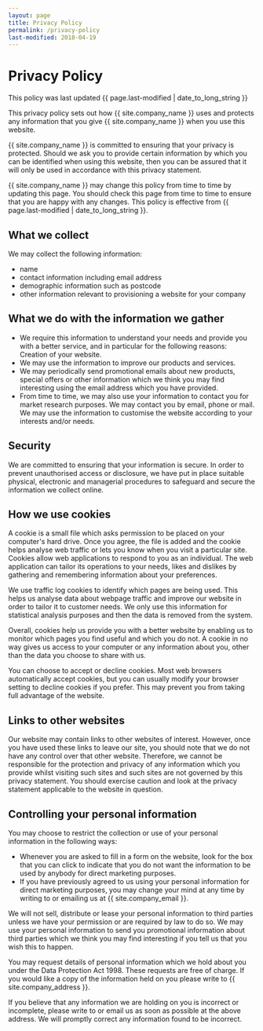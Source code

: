 ```yaml
---
layout: page
title: Privacy Policy
permalink: /privacy-policy
last-modified: 2018-04-19
---
```

# Privacy Policy

<p class="text-info">
This policy was last updated {{ page.last-modified | date_to_long_string }}
</p>

This privacy policy sets out how {{ site.company_name }} uses and protects any information that you give {{ site.company_name }} when you use this website.

{{ site.company_name }} is committed to ensuring that your privacy is protected. Should we ask you to provide certain information by which you can be identified when using this website, then you can be assured that it will only be used in accordance with this privacy statement.

{{ site.company_name }} may change this policy from time to time by updating this page. You should check this page from time to time to ensure that you are happy with any changes. This policy is effective from {{ page.last-modified | date_to_long_string }}.

## What we collect

We may collect the following information:

* name
* contact information including email address
* demographic information such as postcode
* other information relevant to provisioning a website for your company

## What we do with the information we gather

* We require this information to understand your needs and provide you with a better service, and in particular for the following reasons: Creation of your website.
* We may use the information to improve our products and services.
* We may periodically send promotional emails about new products, special offers or other information which we think you may find interesting using the email address which you have provided.
* From time to time, we may also use your information to contact you for market research purposes. We may contact you by email, phone or mail. We may use the information to customise the website according to your interests and/or needs.

## Security

We are committed to ensuring that your information is secure. In order to prevent unauthorised access or disclosure, we have put in place suitable physical, electronic and managerial procedures to safeguard and secure the information we collect online.

## How we use cookies

A cookie is a small file which asks permission to be placed on your computer's hard drive. Once you agree, the file is added and the cookie helps analyse web traffic or lets you know when you visit a particular site. Cookies allow web applications to respond to you as an individual. The web application can tailor its operations to your needs, likes and dislikes by gathering and remembering information about your preferences.

We use traffic log cookies to identify which pages are being used. This helps us analyse data about webpage traffic and improve our website in order to tailor it to customer needs. We only use this information for statistical analysis purposes and then the data is removed from the system.

Overall, cookies help us provide you with a better website by enabling us to monitor which pages you find useful and which you do not. A cookie in no way gives us access to your computer or any information about you, other than the data you choose to share with us.

You can choose to accept or decline cookies. Most web browsers automatically accept cookies, but you can usually modify your browser setting to decline cookies if you prefer. This may prevent you from taking full advantage of the website.

## Links to other websites

Our website may contain links to other websites of interest. However, once you have used these links to leave our site, you should note that we do not have any control over that other website. Therefore, we cannot be responsible for the protection and privacy of any information which you provide whilst visiting such sites and such sites are not governed by this privacy statement. You should exercise caution and look at the privacy statement applicable to the website in question.

## Controlling your personal information

You may choose to restrict the collection or use of your personal information in the following ways:

* Whenever you are asked to fill in a form on the website, look for the box that you can click to indicate that you do not want the information to be used by anybody for direct marketing purposes.
* If you have previously agreed to us using your personal information for direct marketing purposes, you may change your mind at any time by writing to or emailing us at {{ site.company_email }}.

We will not sell, distribute or lease your personal information to third parties unless we have your permission or are required by law to do so. We may use your personal information to send you promotional information about third parties which we think you may find interesting if you tell us that you wish this to happen.

You may request details of personal information which we hold about you under the Data Protection Act 1998. These requests are free of charge. If you would like a copy of the information held on you please write to {{ site.company_address }}.

If you believe that any information we are holding on you is incorrect or incomplete, please write to or email us as soon as possible at the above address. We will promptly correct any information found to be incorrect.
